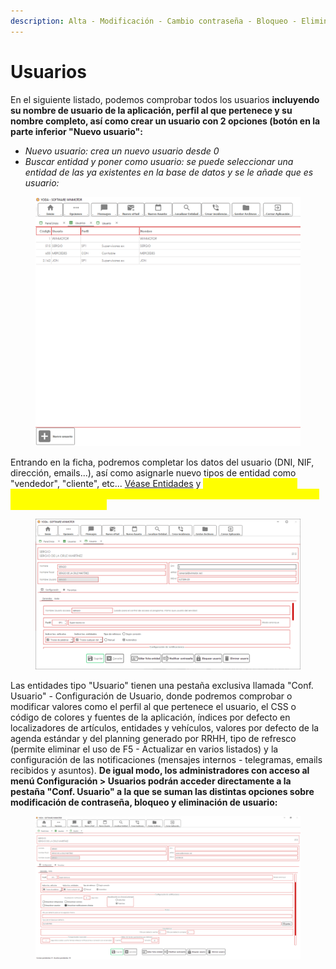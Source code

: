 ```yaml
---
description: Alta - Modificación - Cambio contraseña - Bloqueo - Eliminación
---
```


# Usuarios

En el siguiente listado, podemos comprobar todos los usuarios **incluyendo su nombre de usuario de la aplicación, perfil al que pertenece y su nombre completo, así como crear un usuario con 2 opciones (botón en la parte inferior "Nuevo usuario":**

* _Nuevo usuario: crea un nuevo usuario desde 0_
* _Buscar entidad y poner como usuario: se puede seleccionar una entidad de las ya existentes en la base de datos y se le añade que es usuario:_

<figure><img src="../../.gitbook/assets/imagen (39).png" alt=""><figcaption></figcaption></figure>

Entrando en la ficha, podremos completar los datos del usuario (DNI, NIF, dirección, emails...), así como asignarle nuevo tipos de entidad como "vendedor", "cliente", etc... [Véase Entidades](../maestros/entidades-1.md) y <mark style="color:yellow;">**en la botonera inferior podremos editar la ficha de la entidad, modificar la contraseña, bloquear el usuario y eliminarlo:**</mark>

<figure><img src="../../.gitbook/assets/imagen (37).png" alt=""><figcaption></figcaption></figure>

Las entidades tipo "Usuario" tienen una pestaña exclusiva llamada "Conf. Usuario" - Configuración de Usuario, donde podremos comprobar o modificar valores como el perfil al que pertenece el usuario, el CSS o código de colores y fuentes de la aplicación, índices por defecto en localizadores de artículos, entidades y vehículos, valores por defecto de la agenda estándar y del planning generado por RRHH, tipo de refresco (permite eliminar el uso de F5 - Actualizar en varios listados) y la configuración de las notificaciones (mensajes internos - telegramas, emails recibidos y asuntos). **De igual modo, los administradores con acceso al menú Configuración > Usuarios podrán acceder directamente a la pestaña "Conf. Usuario" a la que se suman las distintas opciones sobre modificación de contraseña, bloqueo y eliminación de usuario:**

<figure><img src="../../.gitbook/assets/imagen (38).png" alt=""><figcaption></figcaption></figure>
